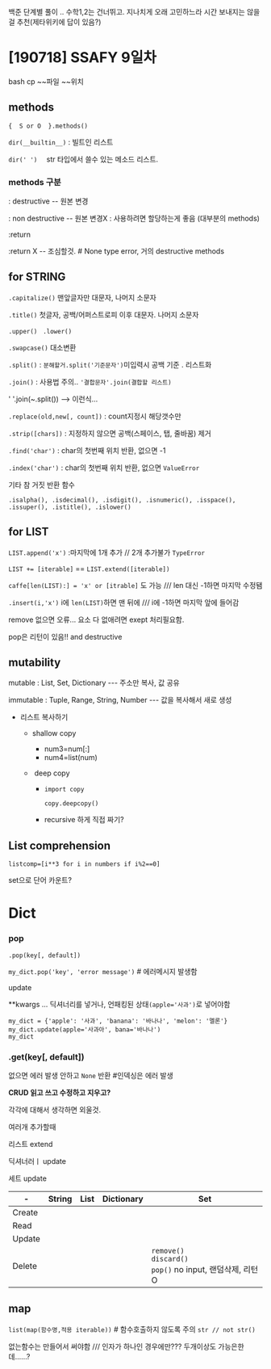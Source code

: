  백준 단계별 풀이 ..   수학1,2는 건너뛰고.  지나치게 오래 고민하느라 시간 보내지는 않을걸 추천(제타위키에 답이 있음?)



# [190718] SSAFY 9일차

bash cp ~~파일 ~~위치



## methods

`{  S or O  }.methods()`



`dir(__builtin__)` :  빌트인 리스트

`dir(' ')  ` str 타입에서 쓸수 있는 메소드 리스트.



### methods 구분

: destructive -- 원본 변경

: non destructive -- 원본 변경X   :  사용하려면 할당하는게 좋음   (대부분의 methods)



:return

:return X  -- 조심할것. # None type error, 거의 destructive methods





## for STRING

`.capitalize()` 맨앞글자만 대문자, 나머지 소문자

`.title()` 첫글자, 공백/어퍼스트로피 이후 대문자. 나머지 소문자

`.upper() `  `.lower()`

`.swapcase()` 대소변환





`.split()` : `분해할거.split('기준문자')`미입력시 공백 기준 . 리스트화

`.join()`  : 사용법 주의.. `'결합문자'.join(결합할 리스트)`

' '.join(~.split()) --> 이런식...

`.replace(old,new[, count])`  : count지정시 해당갯수만



`.strip([chars])` : 지정하지 않으면 공백(스페이스, 탭, 줄바꿈)  제거



`.find('char')` : char의 첫번째 위치 반환, 없으면 -1

`.index('char')` : char의 첫번째 위치 반환, 없으면 `ValueError`



기타 참 거짓 반환 함수

```
.isalpha(), .isdecimal(), .isdigit(), .isnumeric(), .isspace(), .issuper(), .istitle(), .islower()
```



## for LIST

`LIST.append('x')` :마지막에 1개 추가  // 2개 추가불가 `TypeError`

`LIST += [iterable]`   ==   `LIST.extend([iterable])`

`caffe[len(LIST):] = 'x' or [itrable]`  도 가능   /// len 대신 -1하면 마지막 수정됌

`.insert(i,'x')`  i에 `len(LIST)`하면 맨 뒤에 /// i에 -1하면 마지막 앞에 들어감







remove  없으면 오류... 요소 다 없애려면 exept 처리필요함.



pop은 리턴이 있음!! and destructive



## mutability

mutable : List, Set, Dictionary    ---  주소만 복사, 값 공유

immutable : Tuple, Range, String, Number   --- 값을 복사해서 새로 생성



- 리스트 복사하기
  - shallow copy

    -  num3=num[:]
    -  num4=list(num)

  - ​	deep copy

    - `import copy`

      `copy.deepcopy()`

    - recursive 하게 직접 짜기?



## List comprehension

`listcomp=[i**3 for i in numbers if i%2==0]`



set으로 단어 카운트?

# Dict

### pop

`.pop(key[, default])`

`my_dict.pop('key', 'error message')` # 에러메시지 발생함



update

**kwargs ...   딕셔너리를 넣거나, 언패킹된 상태`(apple='사과')`로 넣어야함



```
my_dict = {'apple': '사과', 'banana': '바나나', 'melon': '멜론'}
my_dict.update(apple='사과아', bana='바나나')
my_dict
```



### .get(key[, default])

없으면 에러 발생 안하고 `None` 반환   #인덱싱은 에러 발생





**CRUD  읽고 쓰고 수정하고 지우고?**

각각에 대해서 생각하면 외울것.





여러개 추가할때

리스트 extend

딕셔너러ㅣ update

세트 update







| -      | String | List | Dictionary | Set                                                          |
| ------ | ------ | ---- | ---------- | ------------------------------------------------------------ |
| Create |        |      |            |                                                              |
| Read   |        |      |            |                                                              |
| Update |        |      |            |                                                              |
| Delete |        |      |            | `remove()`<br />`discard()`<br />`pop()` no input, 랜덤삭제, 리턴O |



## map

`list(map(함수명,적용 iterable))`  #  함수호출하지 않도록 주의 `str // not str()`

없는함수는 만들어서 써야함 /// 인자가 하나인 경우에만???  두개이상도 가능은한데......?







